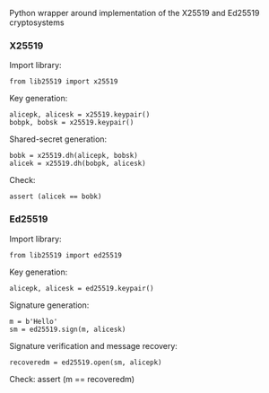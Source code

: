 Python wrapper around implementation of the X25519 and Ed25519 cryptosystems

### X25519

Import library:

    from lib25519 import x25519

Key generation:

    alicepk, alicesk = x25519.keypair()
    bobpk, bobsk = x25519.keypair()

Shared-secret generation:

    bobk = x25519.dh(alicepk, bobsk)
    alicek = x25519.dh(bobpk, alicesk)

Check:

    assert (alicek == bobk)
    
### Ed25519

Import library:

    from lib25519 import ed25519

Key generation:

    alicepk, alicesk = ed25519.keypair()

Signature generation:

    m = b'Hello'
    sm = ed25519.sign(m, alicesk)

Signature verification and message recovery:

    recoveredm = ed25519.open(sm, alicepk)

Check:
    assert (m == recoveredm)
